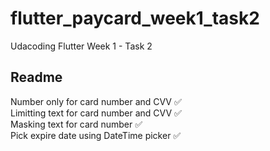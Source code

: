 # flutter_paycard_week1_task2

Udacoding Flutter Week 1 - Task 2

## Readme
Number only for card number and CVV ✅ <br>
Limitting text for card number and CVV ✅ <br>
Masking text for card number ✅  <br>
Pick expire date using DateTime picker ✅ <br>

